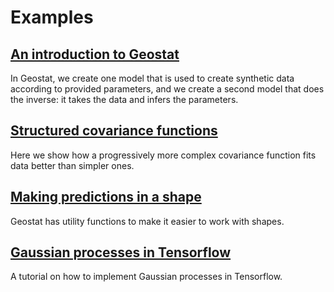 # Examples

## [An introduction to Geostat](notebooks/gaussian-processes-in-geostat/gaussian-processes-in-geostat.md)

In Geostat, we create one model that is used to create synthetic data according
to provided parameters, and we create a second model that does the inverse:
it takes the data and infers the parameters.

## [Structured covariance functions](notebooks/3d-gaussian-processes/3d-gaussian-processes.md)

Here we show how a progressively more complex covariance function fits data better than simpler ones.

## [Making predictions in a shape](notebooks/predictions-with-mesh/predictions-with-mesh.md)

Geostat has utility functions to make it easier to work with shapes.

## [Gaussian processes in Tensorflow](notebooks/gaussian-processes-in-tensorflow/gaussian-processes-in-tensorflow.md)

A tutorial on how to implement Gaussian processes in Tensorflow.